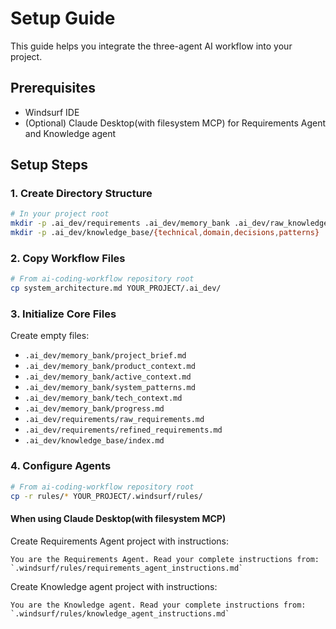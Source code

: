 # Setup Guide

This guide helps you integrate the three-agent AI workflow into your project.

## Prerequisites

- Windsurf IDE
- (Optional) Claude Desktop(with filesystem MCP) for Requirements Agent and Knowledge agent

## Setup Steps

### 1. Create Directory Structure

```bash
# In your project root
mkdir -p .ai_dev/requirements .ai_dev/memory_bank .ai_dev/raw_knowledge/{raw_notes,raw_resources}
mkdir -p .ai_dev/knowledge_base/{technical,domain,decisions,patterns}
```

### 2. Copy Workflow Files

```bash
# From ai-coding-workflow repository root
cp system_architecture.md YOUR_PROJECT/.ai_dev/
```

### 3. Initialize Core Files

Create empty files:

- `.ai_dev/memory_bank/project_brief.md`
- `.ai_dev/memory_bank/product_context.md`
- `.ai_dev/memory_bank/active_context.md`
- `.ai_dev/memory_bank/system_patterns.md`
- `.ai_dev/memory_bank/tech_context.md`
- `.ai_dev/memory_bank/progress.md`
- `.ai_dev/requirements/raw_requirements.md`
- `.ai_dev/requirements/refined_requirements.md`
- `.ai_dev/knowledge_base/index.md`

### 4. Configure Agents

```bash
# From ai-coding-workflow repository root
cp -r rules/* YOUR_PROJECT/.windsurf/rules/
```

#### When using Claude Desktop(with filesystem MCP)

Create Requirements Agent project with instructions:

```text
You are the Requirements Agent. Read your complete instructions from:
`.windsurf/rules/requirements_agent_instructions.md`
```

Create Knowledge agent project with instructions:

```text
You are the Knowledge agent. Read your complete instructions from:
`.windsurf/rules/knowledge_agent_instructions.md`
```
